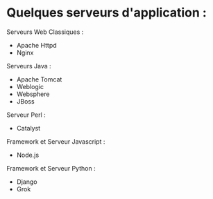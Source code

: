 # Quelques serveurs d'application :

Serveurs Web Classiques :
* Apache Httpd
* Nginx

Serveurs Java :
* Apache Tomcat
* Weblogic
* Websphere
* JBoss

Serveur Perl :
* Catalyst

Framework et Serveur Javascript :
* Node.js

Framework et Serveur Python :
* Django
* Grok
